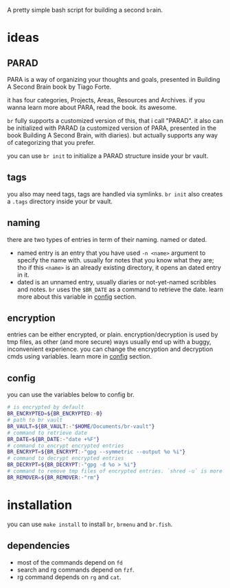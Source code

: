 A pretty simple bash script for building a second `br`ain.

# ideas

## PARAD
PARA is a way of organizing your thoughts and goals, presented in Building A
Second Brain book by Tiago Forte.

it has four categories, Projects, Areas, Resources and Archives.
if you wanna learn more about PARA, read the book. its awesome.

`br` fully supports a customized version of this, that i call "PARAD". it also
can be initialized with PARAD (a customized version of PARA, presented in the
book Building A Second Brain, with diaries). but actually supports any way of
categorizing that you prefer.

you can use `br init` to initialize a PARAD structure inside your br vault.

## tags
you also may need tags, tags are handled via symlinks. `br init` also creates a
`.tags` directory inside your br vault.


## naming
there are two types of entries in term of their naming. named or dated.

- named entry is an entry that you have used `-n <name>` argument to specify the
name with. usually for notes that you know what they are; tho if this `<name>`
is an already existing directory, it opens an dated entry in it.
- dated is an unnamed entry, usually diaries or not-yet-named scribbles and
notes. `br` uses the `$BR_DATE` as a command to retrieve the date. learn more
about this variable in [config](#config) section.

## encryption
entries can be either encrypted, or plain. encryption/decryption is used by tmp
files, as other (and more secure) ways usually end up with a buggy, inconvenient
experience. you can change the encryption and decryption cmds using variables.
learn more in [config](#config) section.

## config

you can use the variables below to config br.

```bash
# is encrypted by default
BR_ENCRYPTED=${BR_ENCRYPTED:-0}
# path to br vault
BR_VAULT=${BR_VAULT:-"$HOME/Documents/br-vault"}
# command to retrieve date
BR_DATE=${BR_DATE:-"date +%F"}
# command to encrypt encrypted entries
BR_ENCRYPT=${BR_ENCRYPT:-"gpg --symmetric --output %o %i"}
# command to decrypt encrypted entries
BR_DECRYPT=${BR_DECRYPT:-"gpg -d %o > %i"}
# command to remove tmp files of encrypted entries. `shred -u` is more secure.
BR_REMOVER=${BR_REMOVER:-"rm"}
```

# installation
you can use `make install` to install `br`, `brmenu` and `br.fish`.

## dependencies
- most of the commands depend on `fd`
- search and rg commands depend on `fzf`.
- rg command depends on `rg` and `cat`.
